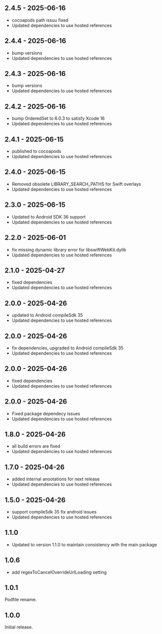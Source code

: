 ## 2.4.5 - 2025-06-16

* cocoapods path issuu fixed
* Updated dependencies to use hosted references

## 2.4.4 - 2025-06-16

* bump versions
* Updated dependencies to use hosted references

## 2.4.3 - 2025-06-16

* bump versions
* Updated dependencies to use hosted references

## 2.4.2 - 2025-06-16

* bump OrderedSet to 6.0.3 to satisfy Xcode 16
* Updated dependencies to use hosted references

## 2.4.1 - 2025-06-15

* published to cocoapods
* Updated dependencies to use hosted references

## 2.4.0 - 2025-06-15

* Removed obsolete LIBRARY_SEARCH_PATHS for Swift overlays
* Updated dependencies to use hosted references

## 2.3.0 - 2025-06-15

* Updated to Android SDK 36 support
* Updated dependencies to use hosted references

## 2.2.0 - 2025-06-01

* fix  missing dynamic library error for libswiftWebKit.dylib
* Updated dependencies to use hosted references

## 2.1.0 - 2025-04-27

* fixed dependencies
* Updated dependencies to use hosted references

## 2.0.0 - 2025-04-26

* updated to Android compileSdk 35
* Updated dependencies to use hosted references

## 2.0.0 - 2025-04-26

* fix dependencies, upgraded to Android compileSdk 35
* Updated dependencies to use hosted references

## 2.0.0 - 2025-04-26

* fixed dependencies
* Updated dependencies to use hosted references

## 2.0.0 - 2025-04-26

* Fixed package dependecy issues
* Updated dependencies to use hosted references

## 1.8.0 - 2025-04-26

* all build errors are fixed
* Updated dependencies to use hosted references

## 1.7.0 - 2025-04-26

* added internal anootations for next release
* Updated dependencies to use hosted references

## 1.5.0 - 2025-04-26

* support compileSdk 35 fix android issues
* Updated dependencies to use hosted references

## 1.1.0

* Updated to version 1.1.0 to maintain consistency with the main package

## 1.0.6

* add regexToCancelOverrideUrlLoading setting

## 1.0.1

Podfile rename.

## 1.0.0

Initial release.
